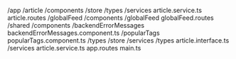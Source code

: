 /app
    /article
        /components
        /store
        /types
        /services
            article.service.ts
        article.routes
    /globalFeed
        /components
            /globalFeed
        globalFeed.routes
    /shared
        /components
            /backendErrorMessages
                backendErrorMessages.component.ts
            /popularTags
                popularTags.component.ts
                /types
                /store
                /services
        /types
            article.interface.ts
        /services
            article.service.ts
    app.routes
main.ts
